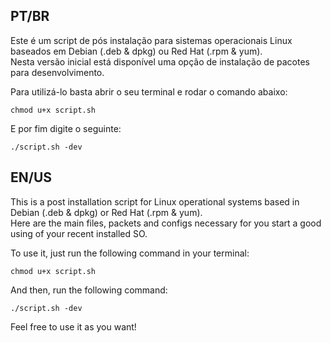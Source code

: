 PT/BR
---
Este é um script de pós instalação para sistemas operacionais Linux baseados em Debian (.deb & dpkg) ou Red Hat (.rpm & yum).<br/>
Nesta versão inicial está disponível uma opção de instalação de pacotes para desenvolvimento.

Para utilizá-lo basta abrir o seu terminal e rodar o comando abaixo:
```
chmod u+x script.sh
```
E por fim digite o seguinte:
```
./script.sh -dev
```


EN/US
---
This is a post installation script for Linux operational systems based in Debian (.deb & dpkg) or Red Hat (.rpm & yum).<br/>
Here are the main files, packets and configs necessary for you start a good using of your recent installed SO.

To use it, just run the following command in your terminal:
```
chmod u+x script.sh
```

And then, run the following command:
```
./script.sh -dev
```

Feel free to use it as you want!
